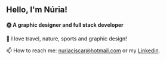 ## Hello, I'm Núria!

 #### 🌞 A graphic designer and full stack developer  

🌿 I love travel, nature, sports and graphic design!<br />

📫 How to reach me: nuriaciscar@hotmail.com or my [Linkedin](https://www.linkedin.com/in/nuriaciscar/).
